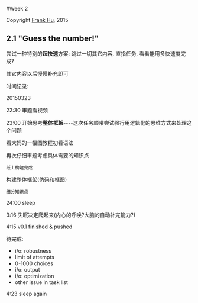 #Week 2

Copyright [Frank Hu](https://github.com/Frank-the-Obscure), 2015

## 2.1 "Guess the number!"

尝试一种特别的**超快速**方案: 跳过一切其它内容, 直指任务, 看看能用多快速度完成?

其它内容以后慢慢补充即可

时间记录: 

20150323 

22:30 审题看视频

23:00 开始思考**整体框架**----这次任务顺带尝试强行用逻辑化的思维方式来处理这个问题

看大妈的一幅图教程初看语法

再次仔细审题考虑具体需要的知识点

	纸上构建完成
	
构建整体框架(伪码和框图)

	细分知识点

24:00 sleep

3:16 失眠决定爬起来(内心的呼唤?大脑的自动补完能力?)

4:15 v0.1 finished & pushed

待完成:

- i/o: robustness
- limit of attempts
- 0-1000 choices
- i/o: output
- i/o: optimization
- other issue in task list

4:23 sleep again 